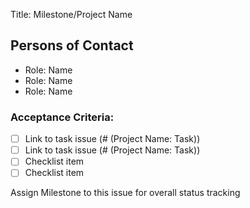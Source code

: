 Title: Milestone/Project Name

## Persons of Contact
- Role: Name
- Role: Name
- Role: Name

### Acceptance Criteria:
<!--- List of criteria for acceptance from project owner/stakeholders -->
- [ ] Link to task issue (# (Project Name: Task))
- [ ] Link to task issue (# (Project Name: Task))
- [ ] Checklist item
- [ ] Checklist item

Assign Milestone to this issue for overall status tracking

